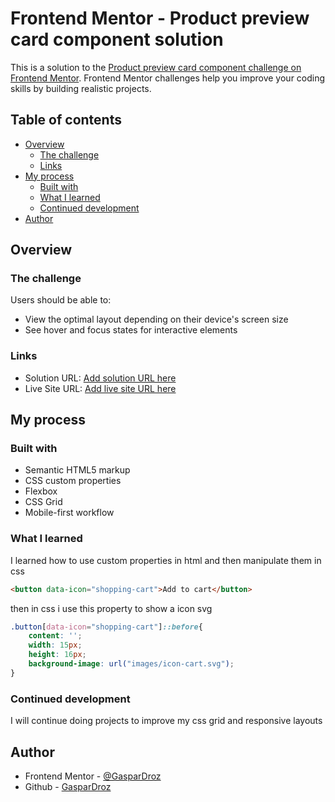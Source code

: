 # Frontend Mentor - Product preview card component solution

This is a solution to the [Product preview card component challenge on Frontend Mentor](https://www.frontendmentor.io/challenges/product-preview-card-component-GO7UmttRfa). Frontend Mentor challenges help you improve your coding skills by building realistic projects. 

## Table of contents

- [Overview](#overview)
  - [The challenge](#the-challenge)  
  - [Links](#links)
- [My process](#my-process)
  - [Built with](#built-with)
  - [What I learned](#what-i-learned)
  - [Continued development](#continued-development)
- [Author](#author)

## Overview

### The challenge

Users should be able to:

- View the optimal layout depending on their device's screen size
- See hover and focus states for interactive elements

### Links

- Solution URL: [Add solution URL here](https://your-solution-url.com)
- Live Site URL: [Add live site URL here](https://your-live-site-url.com)

## My process

### Built with

- Semantic HTML5 markup
- CSS custom properties
- Flexbox
- CSS Grid
- Mobile-first workflow

### What I learned

I learned how to use custom properties in html and then manipulate them in css

```html
<button data-icon="shopping-cart">Add to cart</button>
```

then in css i use this property to show a icon svg
```css
.button[data-icon="shopping-cart"]::before{
    content: '';
    width: 15px;
    height: 16px;
    background-image: url("images/icon-cart.svg");
}
```

### Continued development

I will continue doing projects to improve my css grid and responsive layouts
## Author
- Frontend Mentor - [@GasparDroz](https://www.frontendmentor.io/profile/GasparDroz)
- Github - [GasparDroz](https://github.com/GasparDroz)